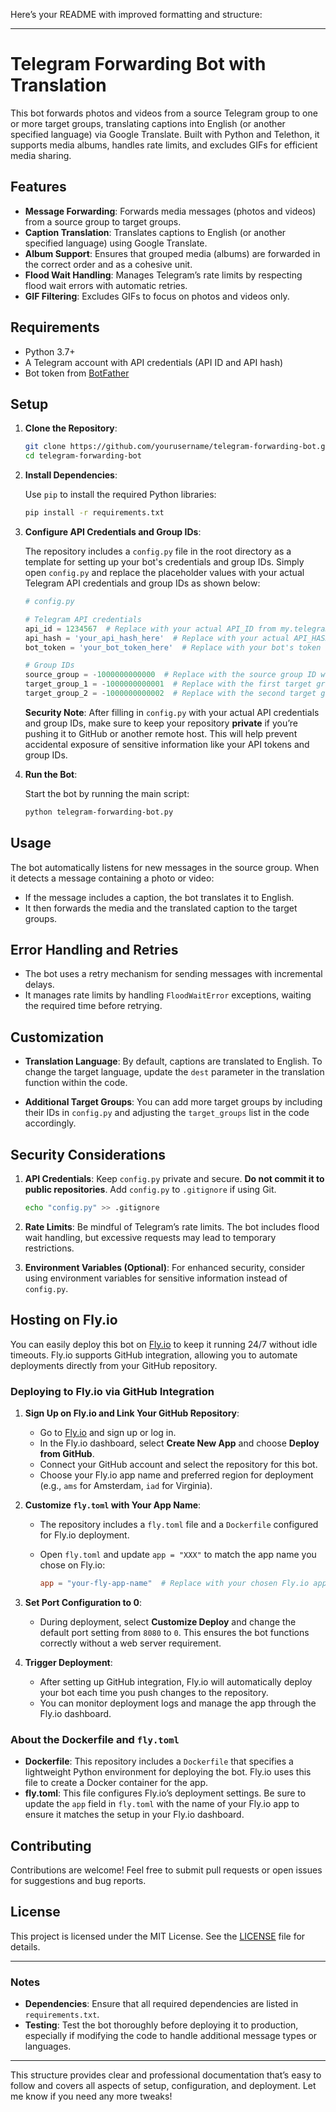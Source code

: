 Here’s your README with improved formatting and structure:

---

# Telegram Forwarding Bot with Translation

This bot forwards photos and videos from a source Telegram group to one or more target groups, translating captions into English (or another specified language) via Google Translate. Built with Python and Telethon, it supports media albums, handles rate limits, and excludes GIFs for efficient media sharing.

## Features

- **Message Forwarding**: Forwards media messages (photos and videos) from a source group to target groups.
- **Caption Translation**: Translates captions to English (or another specified language) using Google Translate.
- **Album Support**: Ensures that grouped media (albums) are forwarded in the correct order and as a cohesive unit.
- **Flood Wait Handling**: Manages Telegram’s rate limits by respecting flood wait errors with automatic retries.
- **GIF Filtering**: Excludes GIFs to focus on photos and videos only.

## Requirements

- Python 3.7+
- A Telegram account with API credentials (API ID and API hash)
- Bot token from [BotFather](https://core.telegram.org/bots#botfather)

## Setup

1. **Clone the Repository**:

    ```bash
    git clone https://github.com/yourusername/telegram-forwarding-bot.git
    cd telegram-forwarding-bot
    ```

2. **Install Dependencies**:

    Use `pip` to install the required Python libraries:

    ```bash
    pip install -r requirements.txt
    ```

3. **Configure API Credentials and Group IDs**:

    The repository includes a `config.py` file in the root directory as a template for setting up your bot's credentials and group IDs. Simply open `config.py` and replace the placeholder values with your actual Telegram API credentials and group IDs as shown below:

    ```python
    # config.py

    # Telegram API credentials
    api_id = 1234567  # Replace with your actual API_ID from my.telegram.org
    api_hash = 'your_api_hash_here'  # Replace with your actual API_HASH from my.telegram.org
    bot_token = 'your_bot_token_here'  # Replace with your bot's token from BotFather

    # Group IDs
    source_group = -1000000000000  # Replace with the source group ID where messages will be monitored
    target_group_1 = -1000000000001  # Replace with the first target group ID where messages will be forwarded
    target_group_2 = -1000000000002  # Replace with the second target group ID where messages will be forwarded
    ```

    **Security Note**: After filling in `config.py` with your actual API credentials and group IDs, make sure to keep your repository **private** if you’re pushing it to GitHub or another remote host. This will help prevent accidental exposure of sensitive information like your API tokens and group IDs.

4. **Run the Bot**:

    Start the bot by running the main script:

    ```bash
    python telegram-forwarding-bot.py
    ```

## Usage

The bot automatically listens for new messages in the source group. When it detects a message containing a photo or video:

- If the message includes a caption, the bot translates it to English.
- It then forwards the media and the translated caption to the target groups.

## Error Handling and Retries

- The bot uses a retry mechanism for sending messages with incremental delays.
- It manages rate limits by handling `FloodWaitError` exceptions, waiting the required time before retrying.

## Customization

- **Translation Language**: By default, captions are translated to English. To change the target language, update the `dest` parameter in the translation function within the code.
  
- **Additional Target Groups**: You can add more target groups by including their IDs in `config.py` and adjusting the `target_groups` list in the code accordingly.

## Security Considerations

1. **API Credentials**: Keep `config.py` private and secure. **Do not commit it to public repositories**. Add `config.py` to `.gitignore` if using Git.

    ```bash
    echo "config.py" >> .gitignore
    ```

2. **Rate Limits**: Be mindful of Telegram’s rate limits. The bot includes flood wait handling, but excessive requests may lead to temporary restrictions.

3. **Environment Variables (Optional)**: For enhanced security, consider using environment variables for sensitive information instead of `config.py`.

## Hosting on Fly.io

You can easily deploy this bot on [Fly.io](https://fly.io/) to keep it running 24/7 without idle timeouts. Fly.io supports GitHub integration, allowing you to automate deployments directly from your GitHub repository.

### Deploying to Fly.io via GitHub Integration

1. **Sign Up on Fly.io and Link Your GitHub Repository**:

    - Go to [Fly.io](https://fly.io/) and sign up or log in.
    - In the Fly.io dashboard, select **Create New App** and choose **Deploy from GitHub**.
    - Connect your GitHub account and select the repository for this bot.
    - Choose your Fly.io app name and preferred region for deployment (e.g., `ams` for Amsterdam, `iad` for Virginia).

2. **Customize `fly.toml` with Your App Name**:

    - The repository includes a `fly.toml` file and a `Dockerfile` configured for Fly.io deployment.
    - Open `fly.toml` and update `app = "XXX"` to match the app name you chose on Fly.io:

      ```toml
      app = "your-fly-app-name"  # Replace with your chosen Fly.io app name
      ```

3. **Set Port Configuration to 0**:

   - During deployment, select **Customize Deploy** and change the default port setting from `8080` to `0`. This ensures the bot functions correctly without a web server requirement.

4. **Trigger Deployment**:

    - After setting up GitHub integration, Fly.io will automatically deploy your bot each time you push changes to the repository.
    - You can monitor deployment logs and manage the app through the Fly.io dashboard.

### About the Dockerfile and `fly.toml`

- **Dockerfile**: This repository includes a `Dockerfile` that specifies a lightweight Python environment for deploying the bot. Fly.io uses this file to create a Docker container for the app.
- **fly.toml**: This file configures Fly.io’s deployment settings. Be sure to update the `app` field in `fly.toml` with the name of your Fly.io app to ensure it matches the setup in your Fly.io dashboard.

## Contributing

Contributions are welcome! Feel free to submit pull requests or open issues for suggestions and bug reports.

## License

This project is licensed under the MIT License. See the [LICENSE](LICENSE) file for details.

---

### Notes

- **Dependencies**: Ensure that all required dependencies are listed in `requirements.txt`.
- **Testing**: Test the bot thoroughly before deploying it to production, especially if modifying the code to handle additional message types or languages.

---

This structure provides clear and professional documentation that’s easy to follow and covers all aspects of setup, configuration, and deployment. Let me know if you need any more tweaks!
